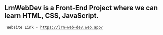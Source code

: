 ## LrnWebDev is a Front-End Project where we can learn HTML, CSS, JavaScript.

<code> Website Link - https://lrn-web-dev.web.app/ </code>
